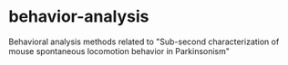 # behavior-analysis
Behavioral analysis methods related to "Sub-second characterization of mouse spontaneous locomotion behavior in Parkinsonism"
